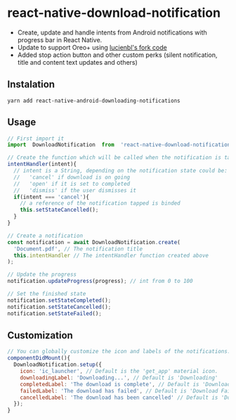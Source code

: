 # react-native-download-notification

- Create, update and handle intents from Android notifications with progress bar in React Native.
- Update to support Oreo+ using [lucienbl's fork code](https://github.com/lucienbl/react-native-download-notification)
- Added stop action button and other custom perks (silent notification, title and content text updates and others)

## Instalation

```
yarn add react-native-android-downloading-notifications
```

## Usage

```js
// First import it
import  DownloadNotification  from  'react-native-download-notification';

// Create the function which will be called when the notification is tapped
intentHandler(intent){
  // intent is a String, depending on the notification state could be:
  //   'cancel' if download is on going
  //   'open' if it is set to completed
  //   'dismiss' if the user dismisses it
  if(intent === 'cancel'){
    // a reference of the notification tapped is binded
    this.setStateCancelled();
  }
}

// Create a notification
const notification = await DownloadNotification.create(
  'Document.pdf', // The notification title
  this.intentHandler // The intentHandler function created above
);

// Update the progress
notification.updateProgress(progress); // int from 0 to 100

// Set the finished state
notification.setStateCompleted();
notification.setStateCancelled();
notification.setStateFailed();
```

## Customization

```js
// You can globally customize the icon and labels of the notifications.
componentDidMount(){
  DownloadNotification.setup({
    icon: 'ic_launcher', // Default is the 'get_app' material icon.
    downloadingLabel: 'Downloading...', // Default is 'Downloading'
    completedLabel: 'The download is complete', // Default is 'Download Completed'
    failedLabel: 'The download has failed', // Default is 'Download Failed'
    cancelledLabel: 'The download has been cancelled' // Default is 'Download Cancelled'
  });
}
```
